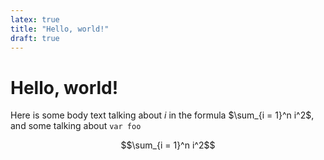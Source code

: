 ```yaml
---
latex: true
title: "Hello, world!"
draft: true
---
```


# Hello, world!

Here is some body text talking about $i$ in the formula $\sum_{i = 1}^n i^2$, and some talking about `var foo`

$$\sum_{i = 1}^n i^2$$
